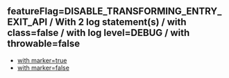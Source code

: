 ## featureFlag=DISABLE_TRANSFORMING_ENTRY_EXIT_API / With 2 log statement(s) / with class=false / with log level=DEBUG / with throwable=false

* [with marker=true](marker-true/index.md)
* [with marker=false](marker-false/index.md)


